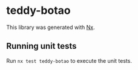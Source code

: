 # teddy-botao

This library was generated with [Nx](https://nx.dev).

## Running unit tests

Run `nx test teddy-botao` to execute the unit tests.
